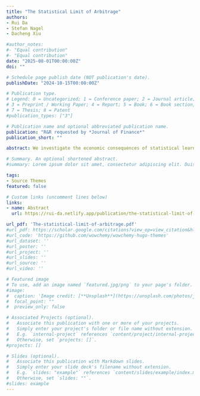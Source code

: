 ```yaml
---
title: "The Statistical Limit of Arbitrage"
authors:
- Rui Da
- Stefan Nagel
- Dacheng Xiu

#author_notes:
#- "Equal contribution"
#- "Equal contribution"
date: "2025-08-01T00:00:00Z"
doi: ""

# Schedule page publish date (NOT publication's date).
publishDate: "2024-10-15T00:00:00Z"

# Publication type.
# Legend: 0 = Uncategorized; 1 = Conference paper; 2 = Journal article;
# 3 = Preprint / Working Paper; 4 = Report; 5 = Book; 6 = Book section;
# 7 = Thesis; 8 = Patent
#publication_types: ["3"]

# Publication name and optional abbreviated publication name.
publication: "R&R requested by *Journal of Finance*"
publication_short: ""

abstract: We investigate the economic consequences of statistical learning for arbitrage pricing in a high-dimensional setting. Arbitrageurs learn about alphas from historical data. When alphas are weak and rare, estimation errors hinder arbitrageurs—even those employing optimal machine learning techniques—from fully exploiting all true pricing errors. This statistical limit to arbitrage widens the equilibrium bounds of alphas beyond what traditional arbitrage pricing theory predicts, leading to a significant divergence between the feasible Sharpe ratio achievable by arbitrageurs and the unattainable theoretical maximum under perfect knowledge of alphas.

# Summary. An optional shortened abstract.
#summary: Lorem ipsum dolor sit amet, consectetur adipiscing elit. Duis posuere tellus ac convallis placerat. Proin tincidunt magna sed ex sollicitudin #condimentum.

tags:
- Source Themes
featured: false

# Custom links (uncomment lines below)
links:
- name: Abstract
  url: https://rui-da.netlify.app/publication/the-statistical-limit-of-arbitrage/

url_pdf: 'The-statistical-limit-of-arbitrage.pdf'
#url_pdf: https://scholar.google.com/citations?view_op=view_citation&hl=en&user=vA9JfQIAAAAJ&sortby=pubdate&citation_for_view=vA9JfQIAAAAJ:qjMakFHDy7sC
#url_code: 'https://github.com/wowchemy/wowchemy-hugo-themes'
#url_dataset: ''
#url_poster: ''
#url_project: ''
#url_slides: ''
#url_source: ''
#url_video: ''

# Featured image
# To use, add an image named `featured.jpg/png` to your page's folder. 
#image:
#  caption: 'Image credit: [**Unsplash**](https://unsplash.com/photos/jdD8gXaTZsc)'
#  focal_point: ""
#  preview_only: false

# Associated Projects (optional).
#   Associate this publication with one or more of your projects.
#   Simply enter your project's folder or file name without extension.
#   E.g. `internal-project` references `content/project/internal-project/index.md`.
#   Otherwise, set `projects: []`.
#projects: []

# Slides (optional).
#   Associate this publication with Markdown slides.
#   Simply enter your slide deck's filename without extension.
#   E.g. `slides: "example"` references `content/slides/example/index.md`.
#   Otherwise, set `slides: ""`.
#slides: example
---
```

